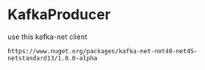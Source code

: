 # KafkaProducer

use this kafka-net client

`https://www.nuget.org/packages/kafka-net-net40-net45-netstandard13/1.0.0-alpha`
